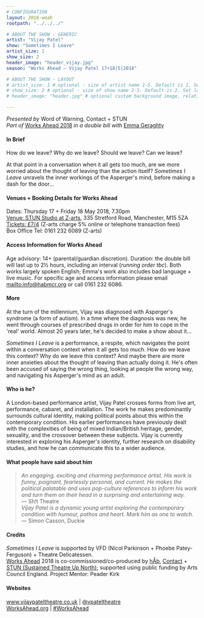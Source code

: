 ```yaml
---
# CONFIGURATION
layout: 2018-woah
rootpath: "../../../"

# ABOUT THE SHOW - GENERIC
artist: "Vijay Patel"
show: "Sometimes I Leave"
artist_size: 1
show_size: 2
header_image: "header_vijay.jpg"
season: "Works Ahead — Vijay Patel 17+18|5|2018"

# ABOUT THE SHOW - LAYOUT
# artist_size: 1 # optional - size of artist name 1-5. Default is 1. Set longer names to lower values
# show_size: 2 # optional - size of show name 2-5. Default is 2. Set longer names to lower values
# header_image: "header.jpg" # optional custom background image, relative to current page

---
```

*Presented by* Word of Warning, Contact + STUN<br>*Part of* [Works Ahead 2018](/current/2018-worksahead) *in a double bill with* [Emma Geraghty](/current/2018-worksahead/geraghty)       
         
#### In Brief                      
How do we leave? Why do we leave? Should we leave? Can we leave?         
           
At that point in a conversation when it all gets too much, are we more worried about the thought of leaving than the action itself? *Sometimes I Leave* unravels the inner workings of the Asperger's mind, before making a dash for the door…          
               
#### Venues + Booking Details for Works Ahead        
Dates: Thursday 17 + Friday 18 May 2018, 7.30pm          
<a href="http://www.z-arts.org/about-us/getting-here" target="_blank">Venue: STUN Studio at Z-arts</a>, 335 Stretford Road, Manchester, M15 5ZA         
<a href="http://z-arts.ticketsolve.com/shows/873587693/events/128137713" target="_blank">Tickets: £7/4</a> (Z-arts charge 5% online or telephone transaction fees)        
Box Office Tel: 0161 232 6089 (Z-arts)        
        
#### Access Information for Works Ahead           
Age advisory: 14+ (parental/guardian discretion). Duration: the double bill will last up to 2½ hours, including an interval (*running order tbc*). Both works largely spoken English; Emma's work also includes bad language + live music. For specific age and access information please email <mailto:info@habmcr.org> or call 0161 232 6086.        
        
#### More              
At the turn of the millennium, Vijay was diagnosed with Asperger's syndrome (a form of autism). In a time where the diagnosis was new, he went through courses of prescribed drugs in order for him to cope in the 'real' world. Almost 20 years later, he's decided to make a show about it…        
        
*Sometimes I Leave* is a performance, a respite, which navigates the point within a conversation context when it all gets too much. How do we leave this context? Why do we leave this context? And maybe there are more inner anxieties about the thought of leaving than actually doing it. He's often been accused of saying the wrong thing, looking at people the wrong way, and navigating his Asperger's mind as an adult.         
        
#### Who is he?             
A London-based performance artist, Vijay Patel crosses forms from live art, performance, cabaret, and installation. The work he makes predominantly surrounds cultural identity, making political points about this within the contemporary condition. His earlier performances have previously dealt with the complexities of being of mixed Indian/British heritage, gender, sexuality, and the crossover between these subjects. Vijay is currently interested in exploring his Asperger's identity, further research on disability studies, and how he can communicate this to a wider audience.        
          
#### What people have said about him         
>*An engaging, exciting and charming performance artist. His work is funny, poignant, fearlessly personal, and current. He makes the political palatable and uses pop-culture references to inform his work and turn them on their head in a surprising and entertaining way.*<br>— Sh!t Theatre<br>*Vijay Patel is a dynamic young artist exploring the contemporary condition with humour, pathos and heart. Mark him as one to watch.*<br>— Simon Casson, Duckie        
           
#### Credits     
*Sometimes I Leave* is supported by VFD (Nicol Parkinson + Phoebe Patey-Ferguson) + Theatre Delicatessen.<br>[Works Ahead](/hab/worksahead) 2018 is co-commissioned/co-produced by [hÅb](/hab), <a href="http://contactmcr.com" target="_blank">Contact</a> + <a href="http://stunlive.com" target="_blank">STUN (Sustained Theatre Up North)</a>; supported using public funding by Arts Council England. Project Mentor: Peader Kirk     
        
#### Websites         
<a href="http://www.vijaypateltheatre.co.uk" target="_blank">www.vijaypateltheatre.co.uk</a> | <a href="http://twitter.com/vpateltheatre" target="_blank">@vpateltheatre</a><br><a href="http://worksahead.org" target="_blank">WorksAhead.org</a> | <a href="http://twitter.com/hashtag/WorksAhead" target="_blank">#WorksAhead</a>
